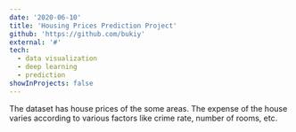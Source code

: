 ```yaml
---
date: '2020-06-10'
title: 'Housing Prices Prediction Project'
github: 'https://github.com/bukiy'
external: '#'
tech:
  - data visualization
  - deep learning
  - prediction
showInProjects: false
---
```


The dataset has house prices of the some areas. The expense of the house varies according to various factors like crime rate, number of rooms, etc.

